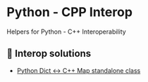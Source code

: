 # Python - CPP Interop

Helpers for Python - C++ Interoperability

## 📝 Interop solutions

- [Python Dict <-> C++ Map standalone class](MapHolder)
